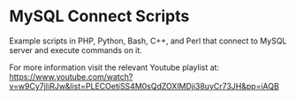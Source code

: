 # MySQL Connect Scripts

Example scripts in PHP, Python, Bash, C++, and Perl that connect to MySQL server and execute commands on it.

For more information visit the relevant Youtube playlist at:
https://www.youtube.com/watch?v=w9Cy7jIiRJw&list=PLECOetiSS4M0sQdZOXlMDji38uyCr73JH&pp=iAQB
